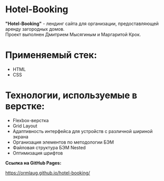 # Hotel-Booking

**"Hotel-Booking"** - лендинг сайта для организации, предоставляющей аренду загородных домов.<br>
Проект выполнен Дмитрием Мысягиным и Маргаритой Крок.

# Применяемый стек:
* HTML
* CSS

# Технологии, используемые в верстке:
* Flexbox-верстка
* Grid Layout
* Адаптивность интерфейса для устройств с различной шириной экрана
* Организация элементов по методологии БЭМ
* Файловая структура БЭМ Nested
* Оптимизация шрифтов

**Ссылка на GitHub Pages:**

 https://ormlaug.github.io/hotel-booking/
